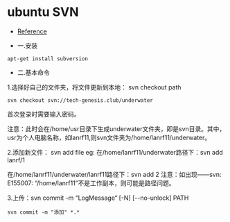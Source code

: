 # ubuntu SVN
- [Reference](https://blog.csdn.net/sinat_34322082/article/details/80310751)

- 一.安装
```shell
apt-get install subversion
```
- 二.基本命令

1.选择好自己的文件夹，将文件更新到本地： svn checkout path
```shell
svn checkout svn://tech-genesis.club/underwater 
```
首次登录时需要输入密码。

注意：此时会在/home/usr目录下生成underwater文件夹，即是svn目录。其中，usr为个人电脑名称，如lanrf11,则svn文件夹为/home/lanrf11/underwater。

2.添加新文件： svn add file
eg:
在/home/lanrf11/underwater路径下：svn add lanrf/1

在/home/lanrf11/underwater/lanrf11路径下：svn add 2
注意：如出现——svn: E155007: “/home/lanrf11”不是工作副本，则可能是路径问题。



3.上传：svn commit -m “LogMessage“ [-N] [--no-unlock] PATH
```shell
svn commit -m "添加" *.*
```
